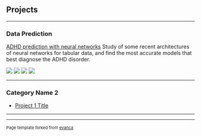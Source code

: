 ## Projects

---

### Data Prediction 

[ADHD prediction with neural networks](/projects/adhd)
Study of some recent architectures of neural networks for tabular data, and find the most accurate models that best diagnose the ADHD disorder.

[![](https://img.shields.io/badge/Python-white?logo=Python)](#) [![](https://img.shields.io/badge/Colab-white?logo=googlecolab)](#) [![](https://img.shields.io/badge/PyTorch-white?logo=pytorch)](#) [![](https://img.shields.io/badge/Keras-white)](#)

<!--<img src="images/ADHD_thumbnail.jpg?raw=true"/> -->

---

### Category Name 2

- [Project 1 Title](http://example.com/)

---




---
<p style="font-size:11px">Page template forked from <a href="https://github.com/evanca/quick-portfolio">evanca</a></p>
<!-- Remove above link if you don't want to attibute -->
